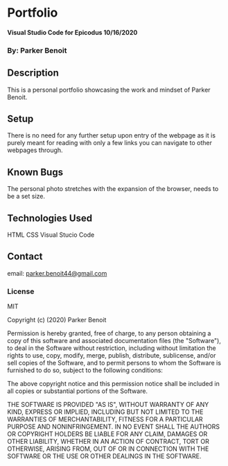 <link href="css/styles.css" rel="stylesheet" type="text/css">

# Portfolio

#### Visual Studio Code for Epicodus 10/16/2020

### By: Parker Benoit

## Description

This is a personal portfolio showcasing the work and mindset of Parker Benoit.

## Setup

There is no need for any further setup upon entry of the webpage as it is purely meant for reading with only a few links you can navigate to other webpages through.

## Known Bugs

The personal photo stretches with the expansion of the browser, needs to be a set size.

## Technologies Used

HTML
CSS
Visual Stucio Code

## Contact

email: parker.benoit44@gmail.com

### License

MIT

Copyright (c) (2020) Parker Benoit

Permission is hereby granted, free of charge, to any person obtaining a copy
of this software and associated documentation files (the "Software"), to deal
in the Software without restriction, including without limitation the rights
to use, copy, modify, merge, publish, distribute, sublicense, and/or sell
copies of the Software, and to permit persons to whom the Software is
furnished to do so, subject to the following conditions:

The above copyright notice and this permission notice shall be included in all
copies or substantial portions of the Software.

THE SOFTWARE IS PROVIDED "AS IS", WITHOUT WARRANTY OF ANY KIND, EXPRESS OR
IMPLIED, INCLUDING BUT NOT LIMITED TO THE WARRANTIES OF MERCHANTABILITY,
FITNESS FOR A PARTICULAR PURPOSE AND NONINFRINGEMENT. IN NO EVENT SHALL THE
AUTHORS OR COPYRIGHT HOLDERS BE LIABLE FOR ANY CLAIM, DAMAGES OR OTHER
LIABILITY, WHETHER IN AN ACTION OF CONTRACT, TORT OR OTHERWISE, ARISING FROM,
OUT OF OR IN CONNECTION WITH THE SOFTWARE OR THE USE OR OTHER DEALINGS IN THE
SOFTWARE.